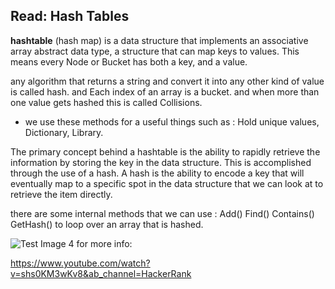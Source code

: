 

 ## Read: Hash Tables

 **hashtable** (hash map) is a data structure that implements an associative array abstract data type, a structure that can map keys to values. This means every Node or Bucket has both a key, and a value.

any algorithm that returns a string and convert it into any other kind of value is called hash. and Each index of an array is a bucket. and when more than one value gets hashed this is called Collisions.
- we use these methods for a useful things such as  : Hold unique values, Dictionary, Library.

The primary concept behind a hashtable is the ability to rapidly retrieve the information by storing the key in the data structure. This is accomplished through the use of a hash. A hash is the ability to encode a key that will eventually map to a specific spot in the data structure that we can look at to retrieve the item directly.


there are some internal methods that we can use :
Add()
Find()
Contains()
GetHash()
to loop over an array that is hashed.

![Test Image 4](https://hughewilliams.files.wordpress.com/2012/09/450px-hash_table_5_0_1_1_1_1_1_ll-svg.png)
for more info:

https://www.youtube.com/watch?v=shs0KM3wKv8&ab_channel=HackerRank
